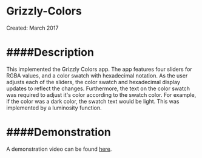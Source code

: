 # Grizzly-Colors
Created: March 2017

####Description
====
This implemented the Grizzly Colors app. The app features four sliders for 
RGBA values, and a color swatch with hexadecimal notation. As the user adjusts
each of the sliders, the color swatch and hexadecimal display updates to reflect
the changes. Furthermore, the text on the color swatch was required to 
adjust it's color according to the swatch color. For example, if the color
was a dark color, the swatch text would be light. This was implemented by 
a luminosity function.

####Demonstration
====
A demonstration video can be found [here](https://www.youtube.com/watch?v=4UowvU98tO0).
